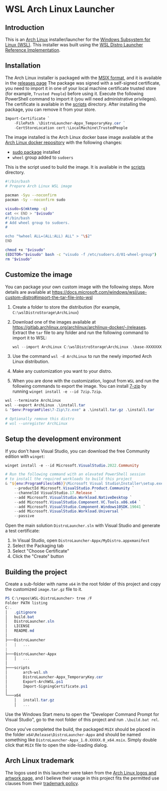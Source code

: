 # WSL Arch Linux Launcher

## Introduction

This is an [Arch Linux](https://archlinux.org) installer/launcher for the [Windows Subsystem for Linux (WSL)](https://docs.microsoft.com/windows/wsl/). This installer was built using the [WSL Distro Launcher Reference Implementation](https://github.com/microsoft/WSL-DistroLauncher).

## Installation

The Arch Linux installer is packaged with the [MSIX format](https://docs.microsoft.com/windows/msix/), and it is available in the [releases page](https://github.com/DevelopersCommunity/WSL-DistroLauncher/releases) The package was signed with a self-signed certificate, you need to import it in one of your local machine certificate trusted store (for example, `Trusted People`) before using it. Execute the following PowerShell command to import it (you will need administrative privileges). The certificate is available in the [scripts](./scripts) directory. After installing the package, you can remove it from your store.

```powershell
Import-Certificate `
    -FilePath .\DistroLauncher-Appx_TemporaryKey.cer `
    -CertStoreLocation cert:\LocalMachine\TrustedPeople
```

The image installed is the Arch Linux docker base image available at the [Arch Linux docker repository](https://gitlab.archlinux.org/archlinux/archlinux-docker/-/releases) with the following changes:

- [sudo package](https://archlinux.org/packages/core/x86_64/sudo/) installed
- `wheel` group added to `sudoers`

This is the script used to build the image. It is available in the [scripts](./scripts/arch-wsl.sh) directory.

```bash
#!/bin/bash
# Prepare Arch Linux WSL image

pacman -Syu --noconfirm
pacman -Sy --noconfirm sudo

visudo=$(mktemp -q)
cat << END > "$visudo"
#!/bin/bash
# Add wheel group to sudoers.
#

echo "%wheel ALL=(ALL:ALL) ALL" > "\$2"
END

chmod +x "$visudo"
(EDITOR="$visudo" bash -c "visudo -f /etc/sudoers.d/01-wheel-group")
rm "$visudo"
```

## Customize the image

You can package your own custom image with the following steps. More details are available at <https://docs.microsoft.com/windows/wsl/use-custom-distro#import-the-tar-file-into-wsl>

1. Create a folder to store the distribution (for example, `C:\wslDistroStorage\ArchLinux`)
1. Download one of the images available at <https://gitlab.archlinux.org/archlinux/archlinux-docker/-/releases>. Extract the `tar` file to any folder and run the following command to import it to WSL:

    ```powershell
    wsl --import ArchLinux C:\wslDistroStorage\ArchLinux .\base-XXXXXXXX.X.XXXXX.tar
    ```

1. Use the command `wsl -d ArchLinux` to run the newly imported Arch Linux distribution.
1. Make any customization you want to your distro.
1. When you are done with the customization, logout from `WSL` and run the following commands to export the image. You can install [7-zip](https://7-zip.org/) by running `winget install -e --id 7zip.7zip`.

```powershell
wsl --terminate ArchLinux
wsl --export ArchLinux .\install.tar
& "$env:ProgramFiles\7-Zip\7z.exe" a .\install.tar.gz .\install.tar

# Optionally remove this distro
# wsl --unregister ArchLinux
```

## Setup the development environment

If you don't have Visual Studio, you can download the free Community edition with `winget`:

```powershell
winget install -e --id Microsoft.VisualStudio.2022.Community

# Run the following command with an elevated PowerShell session
# to install the required workloads to build this project
& "${env:ProgramFiles(x86)}\Microsoft Visual Studio\Installer\setup.exe" modify `
    --productId Microsoft.VisualStudio.Product.Community `
    --channelId VisualStudio.17.Release `
    --add Microsoft.VisualStudio.Workload.NativeDesktop `
    --add Microsoft.VisualStudio.Component.VC.Tools.x86.x64 `
    --add Microsoft.VisualStudio.Component.Windows10SDK.19041 `
    --add Microsoft.VisualStudio.Workload.Universal `
    --passive
```

Open the main solution `DistroLauncher.sln` with Visual Studio and generate a test certificate:

1. In Visual Studio, open `DistroLauncher-Appx/MyDistro.appxmanifest`
1. Select the Packaging tab
1. Select "Choose Certificate"
1. Click the "Create" button

## Building the project

Create a sub-folder with name `x64` in the root folder of this project and copy the customized `image.tar.gz` file to it.

```powershell
PS C:\repos\WSL-DistroLauncher> tree /F
Folder PATH listing
C:.
│   .gitignore
│   build.bat
│   DistroLauncher.sln
│   LICENSE
│   README.md
│
├───DistroLauncher
|   |   ...
|
├───DistroLauncher-Appx
│   │   ...
│
├───scripts
│       arch-wsl.sh
│       DistroLauncher-Appx_TemporaryKey.cer
│       Export-ArchWSL.ps1
│       Import-SigningCertificate.ps1
│
└───x64
    │   install.tar.gz
    │   ...
```

Use the Windows Start menu to open the "Developer Command Prompt for Visual Studio", go to the root folder of this project and run `.\build.bat rel`.

Once you've completed the build, the packaged `MSIX` should be placed in the folder `x64\Release\DistroLauncher-Appx` and should be named something like `DistroLauncher-Appx_1.0.XXXXX.0_x64.msix`. Simply double click that `MSIX` file to open the side-loading dialog.

## Arch Linux trademark

The logos used in this launcher were taken from the [Arch Linux logos and artwork page](https://archlinux.org/art/), and I believe their usage in this project fits the permitted use clauses from their [trademark policy](https://wiki.archlinux.org/title/DeveloperWiki:TrademarkPolicy).
